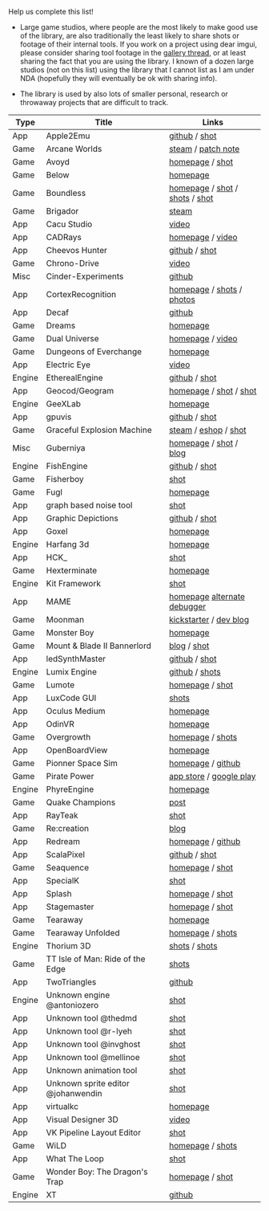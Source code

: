 Help us complete this list!

- Large game studios, where people are the most likely to make good use of the library, are also traditionally the least likely to share shots or footage of their internal tools. If you work on a project using dear imgui, please consider sharing tool footage in the [gallery thread](https://github.com/ocornut/imgui/issues/1269), or at least sharing the fact that you are using the library. I known of a dozen large studios (not on this list) using the library that I cannot list as I am under NDA (hopefully they will eventually be ok with sharing info).

- The library is used by also lots of smaller personal, research or throwaway projects that are difficult to track. 

| Type | Title | Links |
| ---- | ----- | ----- |
| App | Apple2Emu | [github](https://github.com/allender/apple2emu) / [shot](https://github.com/ocornut/imgui/issues/973#issuecomment-280105757)
| Game | Arcane Worlds | [steam](http://steamcommunity.com/app/269610) / [patch note](http://steamcommunity.com/app/269610/discussions/0/357288572127498771)
| Game | Avoyd | [homepage](https://www.enkisoftware.com) / [shot](https://github.com/ocornut/imgui/issues/707#issuecomment-226993714)
| Game | Below | [homepage](http://www.whatliesbelow.com)
| Game | Boundless | [homepage](http://playboundless.com) / [shot](https://github.com/ocornut/imgui/issues/539#issuecomment-234486231) / [shots](https://github.com/ocornut/imgui/issues/539#issuecomment-236357140) / [shot](https://github.com/ocornut/imgui/issues/973#issuecomment-276030982)
| Game | Brigador | [steam](http://store.steampowered.com/app/274500/Brigador_UpArmored_Edition)
| App | Cacu Studio | [video](https://v.qq.com/x/page/i0181kqlx02.html)
| App | CADRays | [homepage](https://www.opencascade.com/content/cadrays) / [video](https://www.youtube.com/watch?v=D6_uGxmhuVk) 
| App | Cheevos Hunter | [github](https://github.com/leiradel/CheevosHunter) / [shot](https://raw.githubusercontent.com/leiradel/CheevosHunter/master/ch.png)
| Game | Chrono-Drive | [video](https://www.youtube.com/watch?v=gFbh4wxZ6DE&feature=youtu.be&t=2m3s) |
| Misc | Cinder-Experiments | [github](https://github.com/simongeilfus/Cinder-Experiments)
| App | CortexRecognition | [homepage](http://www.recognitionrobotics.com) / [shots](https://github.com/ocornut/imgui/issues/123#issuecomment-114941904) / [photos](https://github.com/ocornut/imgui/issues/973#issuecomment-303784406)
| App | Decaf | [github](https://github.com/decaf-emu/decaf-emu)
| Game | Dreams | [homepage](http://dreams.mediamolecule.com) |
| Game | Dual Universe | [homepage](https://www.dualthegame.com) / [video](https://www.youtube.com/watch?v=WTvT4BAg7RI) |
| Game | Dungeons of Everchange | [homepage](http://www.darkgnosis.com/game/dungeons-of-everchange/) |
| App | Electric Eye | [video](https://www.youtube.com/watch?v=uEQ3be0ss2A)
| Engine | EtherealEngine | [github](https://github.com/volcoma/EtherealEngine) / [shot](https://github.com/ocornut/imgui/issues/973#issuecomment-276082731)
| App | Geocod/Geogram | [homepage](http://homepages.loria.fr/BLevy/GEOGRAM) / [shot](https://github.com/ocornut/imgui/issues/772#issuecomment-249678740) / [shot](https://github.com/ocornut/imgui/issues/772#issuecomment-270942101) |
| Engine | GeeXLab | [homepage](http://www.geeks3d.com/geexlab/)
| App | gpuvis | [github](https://github.com/mikesart/gpuvis) / [shot](https://github.com/ocornut/imgui/issues/1269#issuecomment-325657871)
| Game | Graceful Explosion Machine | [steam](http://store.steampowered.com/app/575450/Graceful_Explosion_Machine) / [eshop](http://www.nintendo.com/games/detail/graceful-explosion-machine-switch) / [shot](https://github.com/ocornut/imgui/issues/973#issuecomment-297435445)
| Misc | Guberniya | [homepage](http://www.pouet.net/prod.php?which=69652) / [shot](https://github.com/ocornut/imgui/issues/973#issuecomment-298192944) / [blog](http://www.lofibucket.com/articles/64k_intro.html#the-tool)
| Engine | FishEngine | [github](https://github.com/yushroom/FishEngine) / [shot](https://github.com/ocornut/imgui/issues/973#issuecomment-282622054)
| Game | Fisherboy | [shot](https://github.com/ocornut/imgui/issues/973#issuecomment-315665148) |
| Game | Fugl | [homepage](http://fuglgame.com) |
| App | graph based noise tool | [shot](https://github.com/ocornut/imgui/issues/973#issuecomment-288334906)
| App | Graphic Depictions | [github](https://github.com/blackhole89/graphicdepictions) / [shot](https://github.com/ocornut/imgui/issues/772#issuecomment-254023884) 
| App | Goxel | [homepage](https://guillaumechereau.github.io/goxel)
| Engine | Harfang 3d | [homepage](https://www.harfang3d.com)
| App | HCK_ | [shot](https://github.com/ocornut/imgui/issues/973#issuecomment-274636854)
| Game | Hexterminate | [homepage](http://www.pedro-nunes.net/hexterminate/)
| Engine | Kit Framework | [shot](https://github.com/ocornut/imgui/issues/539#issuecomment-226131049)
| App | MAME | [homepage](http://mamedev.org/) [alternate debugger](https://github.com/ocornut/imgui/issues/539#issuecomment-211326923)
| Game | Moonman | [kickstarter](https://www.kickstarter.com/projects/eigenbom/moonman) / [dev blog](http://discuss.moonman.io/t/june-12-2016/1478)
| Game | Monster Boy | [homepage](http://www.monsterboy.com)
| Game | Mount & Blade II Bannerlord | [blog](https://www.taleworlds.com/en/Games/Bannerlord/Blog/25) / [shot](https://user-images.githubusercontent.com/8225057/30460822-b4e9cadc-99b9-11e7-97fd-377a615b1e4e.jpg)
| App | ledSynthMaster | [github](https://github.com/olekristensen/ledSynthMaster) / [shot](https://github.com/ocornut/imgui/issues/539#issuecomment-233914952)
| Engine | Lumix Engine | [github](https://github.com/nem0/LumixEngine) / [shots](https://github.com/ocornut/imgui/issues/1269#issuecomment-322048463)
| Game | Lumote | [homepage](http://www.luminawesome.com) / [shot](https://github.com/ocornut/imgui/issues/539#issuecomment-199952613)
| App | LuxCode GUI | [shots](https://github.com/ocornut/imgui/issues/123#issuecomment-163197372)
| App | Oculus Medium | [homepage](https://www.oculus.com/medium/)
| App | OdinVR | [homepage](http://odenvr.com)
| Game | Overgrowth | [homepage](http://www.wolfire.com/overgrowth) / [shots](https://github.com/ocornut/imgui/issues/973#issuecomment-277081512)
| App | OpenBoardView | [homepage](http://openboardview.org)
| Game | Pionner Space Sim | [homepage](https://pioneerspacesim.net/) / [github](https://github.com/pioneerspacesim/pioneer)
| Game | Pirate Power | [app store](https://itunes.apple.com/us/app/pirate-power/id605057245) / [google play](https://play.google.com/store/apps/details?id=com.godzilab.happypirate&hl=en)
| Engine | PhyreEngine | [homepage](http://rdwest.playstation.com/research-technology/phyreengine)
| Game | Quake Champions | [post](https://www.unknowncheats.me/forum/quake-champions/212973-quake-champions-using-imgui.html)
| App | RayTeak | [shot](https://github.com/ocornut/imgui/issues/772#issuecomment-248678671)
| Game | Re:creation | [blog](https://eliasdaler.github.io/) |
| App | Redream | [homepage](https://github.com/inolen/redream) / [github](https://github.com/inolen/redream/)
| App | ScalaPixel | [github](https://github.com/lapinozz/ScalaPixel) / [shot](https://github.com/ocornut/imgui/issues/772#issuecomment-248404445)
| Game | Seaquence | [homepage](http://okaynokay.xyz/seaquence) / [shot](https://github.com/ocornut/imgui/issues/973#issuecomment-308277401)
| App | SpecialK | [shot](https://github.com/ocornut/imgui/issues/973#issuecomment-295128588)
| App | Splash | [homepage](https://github.com/paperManu/splash/wiki) / [shot](https://github.com/ocornut/imgui/issues/539#issuecomment-192671061)
| App | Stagemaster | [homepage](http://cityboundsim.com/devblog/introducing-stagemaster) / [shot](https://github.com/ocornut/imgui/issues/973#issuecomment-299647845)
| Game | Tearaway | [homepage](http://tearaway.mediamolecule.com/)
| Game | Tearaway Unfolded | [homepage](http://tearaway.mediamolecule.com/) / [shots](https://github.com/ocornut/imgui/issues/539#issuecomment-193710713)
| Engine | Thorium 3D | [shots](https://github.com/ocornut/imgui/issues/772#issuecomment-268208362) / [shots](https://github.com/ocornut/imgui/issues/973#issuecomment-286752876)
| Game | TT Isle of Man: Ride of the Edge | [shots](https://github.com/ocornut/imgui/issues/1269#issuecomment-322049726)
| App | TwoTriangles | [github](https://github.com/fabioarnold/TwoTriangles)
| Engine | Unknown engine @antoniozero | [shot](https://github.com/ocornut/imgui/issues/1269#issuecomment-320994182)
| App | Unknown tool @thedmd | [shot](https://github.com/ocornut/imgui/issues/772#issuecomment-239956235)
| App | Unknown tool @r-lyeh | [shot](https://github.com/ocornut/imgui/issues/772#issuecomment-244512595)
| App | Unknown tool @invghost | [shot](https://github.com/ocornut/imgui/issues/772#issuecomment-257132835)
| App | Unknown tool @mellinoe | [shot](https://github.com/ocornut/imgui/issues/973#issuecomment-274290052)
| App | Unknown animation tool | [shot](https://github.com/ocornut/imgui/issues/772#issuecomment-241142663)
| App | Unknown sprite editor @johanwendin | [shot](https://github.com/ocornut/imgui/issues/973#issuecomment-294857022)
| App | virtualkc | [homepage](http://floooh.github.io/virtualkc) |
| App | Visual Designer 3D | [video](https://www.youtube.com/watch?v=211NzYhNSFQ)
| App | VK Pipeline Layout Editor | [shot](https://github.com/ocornut/imgui/issues/539#issuecomment-236273659)
| Game | WiLD | [homepage](http://www.wildsheepstudio.com) / [shots](https://github.com/ocornut/imgui/issues/539#issuecomment-193720307) |
| App | What The Loop | [shot](https://github.com/ocornut/imgui/issues/1269#issuecomment-332807951)
| Game | Wonder Boy: The Dragon's Trap | [homepage](http://www.TheDragonsTrap.com) / [shot](https://github.com/ocornut/imgui/issues/772#issuecomment-262975159) |
| Engine | XT | [github](https://github.com/invghost/XT) |
